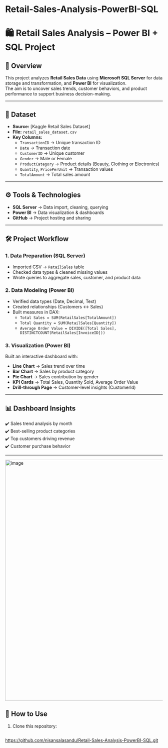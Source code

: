 # Retail-Sales-Analysis-PowerBI-SQL
# 🛍️ Retail Sales Analysis – Power BI + SQL Project

## 📌 Overview
This project analyzes **Retail Sales Data** using **Microsoft SQL Server** for data storage and transformation, and **Power BI** for visualization.  
The aim is to uncover sales trends, customer behaviors, and product performance to support business decision-making.

---

## 📂 Dataset
- **Source:** [Kaggle Retail Sales Dataset]  
- **File:** `retail_sales_dataset.csv`  
- **Key Columns:**  
  - `TransactionID` → Unique transaction ID  
  - `Date` → Transaction date  
  - `CustomerID` → Unique customer
  - `Gender` → Male or Female
  - `ProductCategory` → Product details (Beauty, Clothing or Eloctronics) 
  - `Quantity`, `PricePerUnit` → Transaction values  
  - `TotalAmount` → Total sales amount  

---

## ⚙️ Tools & Technologies
- **SQL Server** → Data import, cleaning, querying  
- **Power BI** → Data visualization & dashboards  
- **GitHub** → Project hosting and sharing  

---

## 🛠️ Project Workflow
### 1. Data Preparation (SQL Server)
- Imported CSV → `RetailSales` table
- Checked data types & cleaned missing values
- Wrote queries to aggregate sales, customer, and product data

### 2. Data Modeling (Power BI)
- Verified data types (Date, Decimal, Text)
- Created relationships (Customers ↔ Sales)
- Built measures in DAX:
  - `Total Sales = SUM(RetailSales[TotalAmount])`
  - `Total Quantity = SUM(RetailSales[Quantity])`
  - `Average Order Value = DIVIDE([Total Sales], DISTINCTCOUNT(RetailSales[InvoiceID]))`

### 3. Visualization (Power BI)
Built an interactive dashboard with:
- **Line Chart** → Sales trend over time  
- **Bar Chart** → Sales by product category  
- **Pie Chart** → Sales contribution by gender  
- **KPI Cards** → Total Sales, Quantity Sold, Average Order Value  
- **Drill-through Page** → Customer-level insights (CustomerId) 

---

## 📊 Dashboard Insights
✔️ Sales trend analysis by month  
✔️ Best-selling product categories  
✔️ Top customers driving revenue  
✔️ Customer purchase behavior  

---
<img width="1366" height="768" alt="image" src="https://github.com/user-attachments/assets/1de73269-ccb2-45c6-8248-65cb3fdf926c" />


## 🚀 How to Use
1. Clone this repository:
   ```bash
 https://github.com/nisansalasandu/Retail-Sales-Analysis-PowerBI-SQL.git


